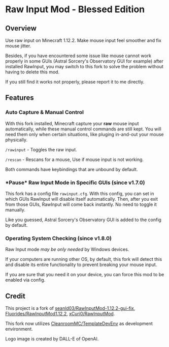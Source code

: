 # Raw Input Mod - Blessed Edition

## Overview

Use raw input on Minecraft 1.12.2. Make mouse input feel smoother and fix mouse jitter.

Besides, if you have encountered some issue like mouse cannot work properly in some GUIs (Astral Sorcery's Observatory GUI for example) after installed RawInput, you may switch to this fork to solve the problem without having to delete this mod.

If you still find it works not properly, please report it to me directly.

## Features

### Auto Capture & Manual Control

With this fork installed, Minecraft capture your **raw** mouse input automatically, while these manual control commands are still kept. You will need them only when certain situations, like pluging in-and-out your mouse physically.

`/rawinput` - Toggles the raw input.

`/rescan` - Rescans for a mouse, Use if mouse input is not working.

Both commands have keybindings that are unbound by default.

### \*Pause\* Raw Input Mode in Specific GUIs (since v1.7.0)

This fork has a config file `rawinput.cfg`. With this config, you can set in which GUIs RawInput will disable itself automatically. Then, after you exit from those GUIs, RawInput will come back instantly. No need to toggle it manually.

Like you guessed, Astral Sorcery's Observatory GUI is added to the config by default.

### Operating System Checking (since v1.8.0)

Raw Input mode _may be only needed_ by Windows devices.

If your computers are running other OS, by default, this fork will detect this and disable its entire functionality to prevent breaking your mouse input.

If you are sure that you need it on your device, you can force this mod to be enabled via config.  

## Credit

This project is a fork of [seanld03/RawInputMod-1.12.2-gui-fix](https://github.com/seanld03/RawInputMod-1.12.2-gui-fix), [Fluorides/RawInputMod1.12.2](https://github.com/Fluorides/RawInputMod1.12.2), [xCuri0/RawInputMod](https://github.com/xCuri0/RawInputMod).

This fork now utilizes [CleanroomMC/TemplateDevEnv](https://github.com/CleanroomMC/TemplateDevEnv) as development environment. 

Logo image is created by DALL-E of OpenAI.
